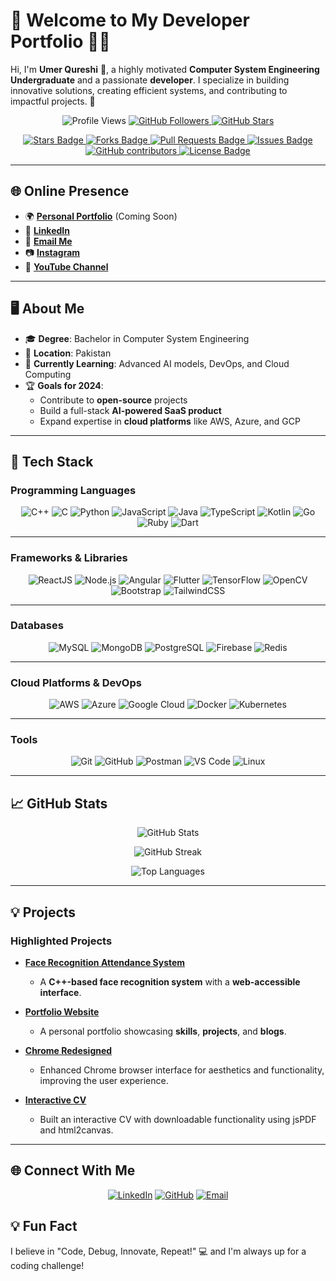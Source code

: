 

# 🌟 **Welcome to My Developer Portfolio** 👨‍💻  

Hi, I'm **Umer Qureshi** 👋, a highly motivated **Computer System Engineering Undergraduate** and a passionate **developer**. I specialize in building innovative solutions, creating efficient systems, and contributing to impactful projects. 🚀  

<p align="center">
  <img src="https://komarev.com/ghpvc/?username=umerqureshi409&color=blueviolet&style=flat-square" alt="Profile Views" />
  <a href="https://github.com/umerqureshi409?tab=followers">
    <img src="https://img.shields.io/github/followers/umerqureshi409?style=flat-square&color=green" alt="GitHub Followers" />
  </a>
  <a href="https://github.com/umerqureshi409">
    <img src="https://img.shields.io/github/stars/umerqureshi409?style=flat-square&color=yellow" alt="GitHub Stars" />
  </a>
</p>
<div align="center">

<a href="https://github.com/umerqureshi409/Portfolio/stargazers">
    <img src="https://img.shields.io/github/stars/umerqureshi409/Portfolio" alt="Stars Badge"/>
</a>
<a href="https://github.com/umerqureshi409/Portfolio/network/members">
    <img src="https://img.shields.io/github/forks/umerqureshi409/Portfolio" alt="Forks Badge"/>
</a>
<a href="https://github.com/umerqureshi409/Portfolio/pulls">
    <img src="https://img.shields.io/github/issues-pr/umerqureshi409/Portfolio" alt="Pull Requests Badge"/>
</a>
<a href="https://github.com/umerqureshi409/Portfolio/issues">
    <img src="https://img.shields.io/github/issues/umerqureshi409/Portfolio" alt="Issues Badge"/>
</a>
<a href="https://github.com/umerqureshi409/Portfolio/graphs/contributors">
    <img alt="GitHub contributors" src="https://img.shields.io/github/contributors/umerqureshi409/Portfolio?color=2b9348">
</a>
<a href="https://github.com/umerqureshi409/Portfolio/blob/master/LICENSE">
    <img src="https://img.shields.io/github/license/umerqureshi409/Portfolio?color=2b9348" alt="License Badge"/>
</a>

</div>


---

## 🌐 **Online Presence**  

- 🌍 [**Personal Portfolio**](https://umerqureshi409.github.io/Portfolio) (Coming Soon)  
- 💼 [**LinkedIn**](https://www.linkedin.com/in/umer-qureshi-526118259)  
- 📧 [**Email Me**](mailto:aa1660025@gmail.com)  
- 📷 [**Instagram**](https://www.instagram.com/umerqureshi409) 
- 🎥 [**YouTube Channel**](https://www.youtube.com/@code-withumer)  

---

## 🖥️ **About Me**  

- 🎓 **Degree**: Bachelor in Computer System Engineering  
- 📍 **Location**: Pakistan  
- 🌱 **Currently Learning**: Advanced AI models, DevOps, and Cloud Computing  
- 🏆 **Goals for 2024**:  
  - Contribute to **open-source** projects  
  - Build a full-stack **AI-powered SaaS product**  
  - Expand expertise in **cloud platforms** like AWS, Azure, and GCP  

---

## 🚀 **Tech Stack**  

### **Programming Languages**  
<p align="center">  
  <img src="https://img.shields.io/badge/C++-00599C?style=for-the-badge&logo=c%2B%2B&logoColor=white" alt="C++" />
  <img src="https://img.shields.io/badge/C-00599C?style=for-the-badge&logo=c&logoColor=white" alt="C" />
  <img src="https://img.shields.io/badge/Python-3776AB?style=for-the-badge&logo=python&logoColor=white" alt="Python" />
  <img src="https://img.shields.io/badge/JavaScript-F7DF1E?style=for-the-badge&logo=javascript&logoColor=black" alt="JavaScript" />
  <img src="https://img.shields.io/badge/Java-007396?style=for-the-badge&logo=java&logoColor=white" alt="Java" />
  <img src="https://img.shields.io/badge/TypeScript-3178C6?style=for-the-badge&logo=typescript&logoColor=white" alt="TypeScript" />
  <img src="https://img.shields.io/badge/Kotlin-0095D5?style=for-the-badge&logo=kotlin&logoColor=white" alt="Kotlin" />
  <img src="https://img.shields.io/badge/Go-00ADD8?style=for-the-badge&logo=go&logoColor=white" alt="Go" />
  <img src="https://img.shields.io/badge/Ruby-CC342D?style=for-the-badge&logo=ruby&logoColor=white" alt="Ruby" />
  <img src="https://img.shields.io/badge/Dart-0175C2?style=for-the-badge&logo=dart&logoColor=white" alt="Dart" />
</p>

---

### **Frameworks & Libraries**  
<p align="center">  
  <img src="https://img.shields.io/badge/ReactJS-61DAFB?style=for-the-badge&logo=react&logoColor=black" alt="ReactJS" />
  <img src="https://img.shields.io/badge/Node.js-339933?style=for-the-badge&logo=node.js&logoColor=white" alt="Node.js" />
  <img src="https://img.shields.io/badge/Angular-DD0031?style=for-the-badge&logo=angular&logoColor=white" alt="Angular" />
  <img src="https://img.shields.io/badge/Flutter-02569B?style=for-the-badge&logo=flutter&logoColor=white" alt="Flutter" />
  <img src="https://img.shields.io/badge/TensorFlow-FF6F00?style=for-the-badge&logo=tensorflow&logoColor=white" alt="TensorFlow" />
  <img src="https://img.shields.io/badge/OpenCV-5C3EE8?style=for-the-badge&logo=opencv&logoColor=white" alt="OpenCV" />
  <img src="https://img.shields.io/badge/Bootstrap-7952B3?style=for-the-badge&logo=bootstrap&logoColor=white" alt="Bootstrap" />
  <img src="https://img.shields.io/badge/TailwindCSS-06B6D4?style=for-the-badge&logo=tailwindcss&logoColor=white" alt="TailwindCSS" />
</p>

---

### **Databases**  
<p align="center">  
  <img src="https://img.shields.io/badge/MySQL-4479A1?style=for-the-badge&logo=mysql&logoColor=white" alt="MySQL" />
  <img src="https://img.shields.io/badge/MongoDB-47A248?style=for-the-badge&logo=mongodb&logoColor=white" alt="MongoDB" />
  <img src="https://img.shields.io/badge/PostgreSQL-4169E1?style=for-the-badge&logo=postgresql&logoColor=white" alt="PostgreSQL" />
  <img src="https://img.shields.io/badge/Firebase-FFCA28?style=for-the-badge&logo=firebase&logoColor=black" alt="Firebase" />
  <img src="https://img.shields.io/badge/Redis-DC382D?style=for-the-badge&logo=redis&logoColor=white" alt="Redis" />
</p>

---

### **Cloud Platforms & DevOps**  
<p align="center">  
  <img src="https://img.shields.io/badge/AWS-232F3E?style=for-the-badge&logo=amazon-aws&logoColor=white" alt="AWS" />
  <img src="https://img.shields.io/badge/Azure-0078D4?style=for-the-badge&logo=microsoft-azure&logoColor=white" alt="Azure" />
  <img src="https://img.shields.io/badge/GCP-4285F4?style=for-the-badge&logo=google-cloud&logoColor=white" alt="Google Cloud" />
  <img src="https://img.shields.io/badge/Docker-2496ED?style=for-the-badge&logo=docker&logoColor=white" alt="Docker" />
  <img src="https://img.shields.io/badge/Kubernetes-326CE5?style=for-the-badge&logo=kubernetes&logoColor=white" alt="Kubernetes" />
</p>

---

### **Tools**  
<p align="center">  
  <img src="https://img.shields.io/badge/Git-F05032?style=for-the-badge&logo=git&logoColor=white" alt="Git" />
  <img src="https://img.shields.io/badge/GitHub-181717?style=for-the-badge&logo=github&logoColor=white" alt="GitHub" />
  <img src="https://img.shields.io/badge/Postman-FF6C37?style=for-the-badge&logo=postman&logoColor=white" alt="Postman" />
  <img src="https://img.shields.io/badge/VS%20Code-007ACC?style=for-the-badge&logo=visual-studio-code&logoColor=white" alt="VS Code" />
  <img src="https://img.shields.io/badge/Linux-FCC624?style=for-the-badge&logo=linux&logoColor=black" alt="Linux" />
</p>

---

## 📈 **GitHub Stats**  

<p align="center"> <img src="https://github-readme-stats.vercel.app/api?username=umerqureshi409&show_icons=true&theme=radical&count_private=true" alt="GitHub Stats" /> </p> <p align="center"> <img src="https://github-readme-streak-stats.herokuapp.com?user=umerqureshi409&theme=radical" alt="GitHub Streak" /> </p> <p align="center"> <img src="https://github-readme-stats.vercel.app/api/top-langs/?username=umerqureshi409&layout=compact&theme=radical" alt="Top Languages" /> </p>

---

## 💡 **Projects**  

### **Highlighted Projects**  

- **[Face Recognition Attendance System](https://github.com/umerqureshi409/CPP-Face-Detection-Attendance-System)**  
  - A **C++-based face recognition system** with a **web-accessible interface**.  

- **[Portfolio Website](https://umerqureshi409.github.io/Portfolio)**  
  - A personal portfolio showcasing **skills**, **projects**, and **blogs**.

- **[Chrome Redesigned](https://umerqureshi409.github.io/chrome-redesigned)**
  - Enhanced Chrome browser interface for aesthetics and functionality, improving the user experience.

- **[Interactive CV](https://umerqureshi409.github.io/CV)**
  - Built an interactive CV with downloadable functionality using jsPDF and html2canvas.  

---

## 🌐 **Connect With Me**
<p align="center"> <a href="https://www.linkedin.com/in/umer-qureshi-526118259" target="_blank"><img src="https://img.shields.io/badge/-LinkedIn-0A66C2?logo=linkedin&logoColor=white&style=for-the-badge" alt="LinkedIn" /></a> <a href="https://github.com/umerqureshi409" target="_blank"><img src="https://img.shields.io/badge/-GitHub-181717?logo=github&logoColor=white&style=for-the-badge" alt="GitHub" /></a> <a href="mailto:aa1660025@gmail.com" target="_blank"><img src="https://img.shields.io/badge/-Email-D14836?logo=gmail&logoColor=white&style=for-the-badge" alt="Email" /></a> </p>

## 💡 **Fun Fact**
I believe in "Code, Debug, Innovate, Repeat!" 💻 and I'm always up for a coding challenge!
